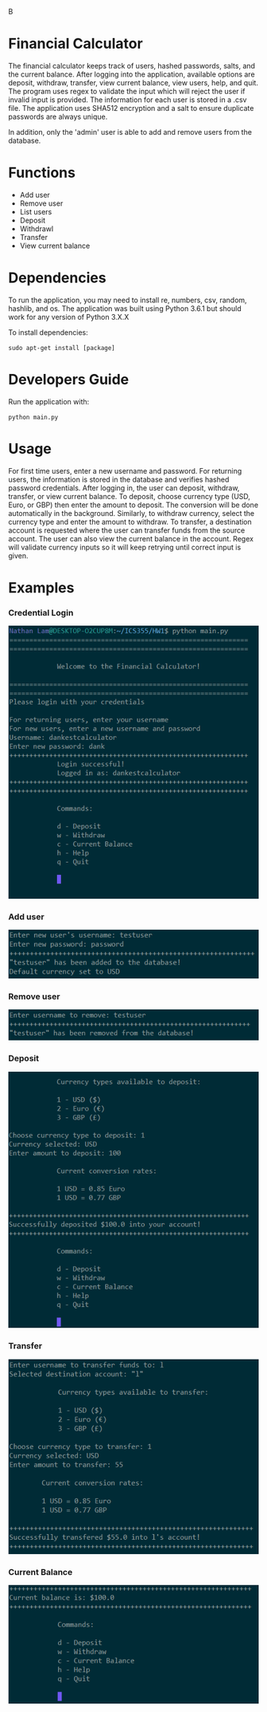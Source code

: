 B
# Financial Calculator
The financial calculator keeps track of users, hashed passwords, salts, and the current balance. After logging into the application, available options are deposit, withdraw, transfer, view current balance, view users, help, and quit. The program uses regex to validate the input which will reject the user if invalid input is provided. The information for each user is stored in a .csv file. The application uses SHA512 encryption and a salt to ensure duplicate passwords are always unique.

In addition, only the 'admin' user is able to add and remove users from the database.

# Functions
- Add user
- Remove user
- List users
- Deposit
- Withdrawl
- Transfer
- View current balance

# Dependencies 
To run the application, you may need to install re, numbers, csv, random, hashlib, and os. The application was built using Python 3.6.1 but should work for any version of Python 3.X.X

To install dependencies: 
```
sudo apt-get install [package]
```

# Developers Guide
Run the application with:
```
python main.py
```

# Usage
For first time users, enter a new username and password. For returning users, the information is stored in the database and verifies hashed password credentials. After logging in, the user can deposit, withdraw, transfer, or view current balance. To deposit, choose currency type (USD, Euro, or GBP) then enter the amount to deposit. The conversion will be done automatically in the background. Similarly, to withdraw currency, select the currency type and enter the amount to withdraw. To transfer, a destination account is requested where the user can transfer funds from the source account. The user can also view the current balance in the account. Regex will validate currency inputs so it will keep retrying until correct input is given. 

# Examples
### Credential Login
![](docs/calculator1.png)

### Add user
![](docs/calculator4.png)

### Remove user
![](docs/calculator5.png)

### Deposit
![](docs/calculator2.png)

### Transfer 
![](docs/calculator6.png)

### Current Balance
![](docs/calculator3.png)
